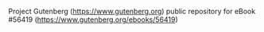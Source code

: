 Project Gutenberg (https://www.gutenberg.org) public repository for
eBook #56419 (https://www.gutenberg.org/ebooks/56419)
